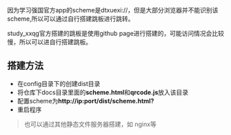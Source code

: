 因为学习强国官方app的scheme是dtxuexi://，但是大部分浏览器并不能识别该scheme,所以可以通过自行搭建跳板进行跳转。

study_xxqg官方搭建的跳板是使用github page进行搭建的，可能访问情况会比较慢，所以可以进自行搭建跳板。

## 搭建方法
+ 在config目录下的创建dist目录
+ 将仓库下docs目录里面的**scheme.html**和**qrcode.js**放入该目录
+ 配置scheme为**http://ip:port/dist/scheme.html?**
+ 重启程序

> 也可以通过其他静态文件服务器搭建，如 nginx等